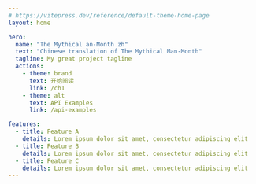 ```yaml
---
# https://vitepress.dev/reference/default-theme-home-page
layout: home

hero:
  name: "The Mythical an-Month zh"
  text: "Chinese translation of The Mythical Man-Month"
  tagline: My great project tagline
  actions:
    - theme: brand
      text: 开始阅读
      link: /ch1
    - theme: alt
      text: API Examples
      link: /api-examples

features:
  - title: Feature A
    details: Lorem ipsum dolor sit amet, consectetur adipiscing elit
  - title: Feature B
    details: Lorem ipsum dolor sit amet, consectetur adipiscing elit
  - title: Feature C
    details: Lorem ipsum dolor sit amet, consectetur adipiscing elit
---
```

